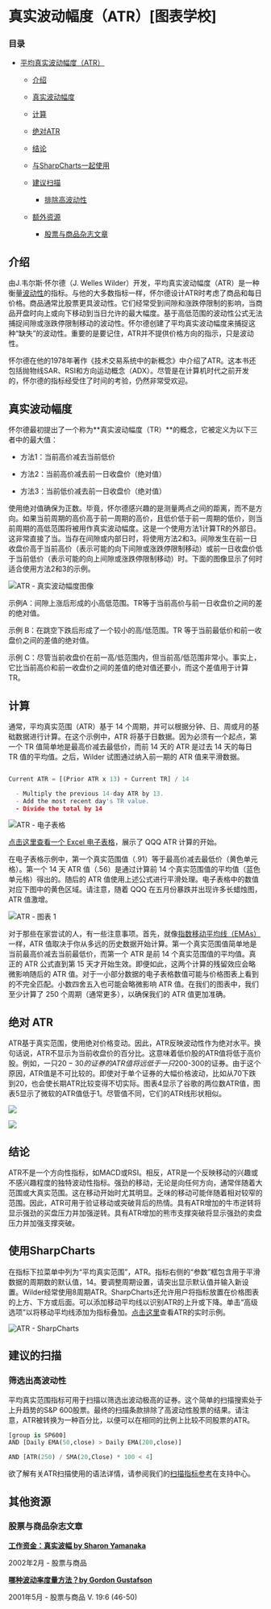 # 真实波动幅度（ATR）[图表学校]

### 目录

+   [平均真实波动幅度（ATR）](#average_true_range_atr)

    +   [介绍](#introduction)

    +   [真实波动幅度](#true_range)

    +   [计算](#calculation)

    +   [绝对ATR](#absolute_atr)

    +   [结论](#conclusions)

    +   [与SharpCharts一起使用](#using_with_sharpcharts)

    +   [建议扫描](#suggested_scans)

        +   [排除高波动性](#weeding_out_high_volatility)

    +   [额外资源](#additional_resources)

        +   [股票与商品杂志文章](#stocks_commodities_magazine_articles)

## 介绍

由J.韦尔斯·怀尔德（J. Welles Wilder）开发，平均真实波动幅度（ATR）是一种衡量[波动性](/school/doku.php?id=chart_school:glossary_v#volatility "chart_school:glossary_v")的指标。与他的大多数指标一样，怀尔德设计ATR时考虑了商品和每日价格。商品通常比股票更具波动性。它们经常受到间隙和涨跌停限制的影响，当商品开盘时向上或向下移动到当日允许的最大幅度。基于高低范围的波动性公式无法捕捉间隙或涨跌停限制移动的波动性。怀尔德创建了平均真实波动幅度来捕捉这种“缺失”的波动性。重要的是要记住，ATR并不提供价格方向的指示，只是波动性。

怀尔德在他的1978年著作《技术交易系统中的新概念》中介绍了ATR。这本书还包括抛物线SAR、RSI和方向运动概念（ADX）。尽管是在计算机时代之前开发的，怀尔德的指标经受住了时间的考验，仍然非常受欢迎。

## 真实波动幅度

怀尔德最初提出了一个称为**真实波动幅度（TR）**的概念，它被定义为以下三者中的最大值：

+   方法1：当前高价减去当前低价

+   方法2：当前高价减去前一日收盘价（绝对值）

+   方法3：当前低价减去前一日收盘价（绝对值）

使用绝对值确保为正数。毕竟，怀尔德感兴趣的是测量两点之间的距离，而不是方向。如果当前周期的高价高于前一周期的高价，且低价低于前一周期的低价，则当前周期的高低范围将被用作真实波动幅度。这是一个使用方法1计算TR的外部日。这非常直接了当。当存在间隙或内部日时，将使用方法2和3。间隙发生在前一日收盘价高于当前高价（表示可能的向下间隙或涨跌停限制移动）或前一日收盘价低于当前低价（表示可能的向上间隙或涨跌停限制移动）时。下面的图像显示了何时适合使用方法2和3的示例。

![ATR - 真实波动幅度图像](img/6c7cbf77edbb814a44b1e0ddfd30df1e.jpg "ATR - 真实波动幅度图像")

示例A：间隙上涨后形成的小高低范围。TR等于当前高价与前一日收盘价之间的差的绝对值。

示例 B：在跳空下跌后形成了一个较小的高/低范围。TR 等于当前最低价和前一收盘价之间的差值的绝对值。

示例 C：尽管当前收盘价在前一高/低范围内，但当前高/低范围非常小。事实上，它比当前高价和前一收盘价之间的差值的绝对值还要小，而这个差值用于计算 TR。

## 计算

通常，平均真实范围（ATR）基于 14 个周期，并可以根据分钟、日、周或月的基础数据进行计算。在这个示例中，ATR 将基于日数据。因为必须有一个起点，第一个 TR 值简单地是最高价减去最低价，而前 14 天的 ATR 是过去 14 天的每日 TR 值的平均值。之后，Wilder 试图通过纳入前一期的 ATR 值来平滑数据。

```py

Current ATR = [(Prior ATR x 13) + Current TR] / 14

  - Multiply the previous 14-day ATR by 13.
  - Add the most recent day's TR value.
  - Divide the total by 14

```

![ATR - 电子表格](img/4e5fdcdb3297687e6a55a9ba1a1e3c3b.jpg "ATR - 电子表格")

[点击这里查看一个 Excel 电子表格](/school/lib/exe/fetch.php?media=chart_school:technical_indicators_and_overlays:average_true_range_atr:cs-atr.xls "chart_school:technical_indicators_and_overlays:average_true_range_atr:cs-atr.xls (36 KB)")，展示了 QQQ ATR 计算的开始。

在电子表格示例中，第一个真实范围值（.91）等于最高价减去最低价（黄色单元格）。第一个 14 天 ATR 值（.56）是通过计算前 14 个真实范围值的平均值（蓝色单元格）得出的。随后的 ATR 值使用上述公式进行平滑处理。电子表格中的数值对应下图中的黄色区域。请注意，随着 QQQ 在五月份暴跌并出现许多长蜡烛图，ATR 值激增。

![ATR - 图表 1](img/a7861e6f3a4e458eec5688b13a3cfccc.jpg "ATR - 图表 1")

对于那些在家尝试的人，有一些注意事项。首先，就像[指数移动平均线（EMAs）](/school/doku.php?id=chart_school:technical_indicators:moving_averages#ema_accuracy "chart_school:technical_indicators:moving_averages")一样，ATR 值取决于你从多远的历史数据开始计算。第一个真实范围值简单地是当前最高价减去当前最低价，而第一个 ATR 是前 14 个真实范围值的平均值。真正的 ATR 公式直到第 15 天才开始生效。即便如此，这两个计算的残留效应会略微影响随后的 ATR 值。对于一小部分数据的电子表格数值可能与价格图表上看到的不完全匹配。小数四舍五入也可能会略微影响 ATR 值。在我们的图表中，我们至少计算了 250 个周期（通常更多），以确保我们的 ATR 值更加准确。

## 绝对 ATR

ATR基于真实范围，使用绝对价格变动。因此，ATR反映波动性作为绝对水平。换句话说，ATR不显示为当前收盘价的百分比。这意味着低价股的ATR值将低于高价股。例如，一只$20-30的证券的ATR值将远低于一只$200-300的证券。由于这个原因，ATR值是不可比较的。即使对于单个证券的大幅价格波动，比如从70下跌到20，也会使长期ATR比较变得不切实际。图表4显示了谷歌的两位数ATR值，图表5显示了微软的ATR值低于1。尽管值不同，它们的ATR线形状相似。

![](img/207f49e32b661497845df4fe774b04f7.jpg)

![](img/c5b5e44faaa25c8f45d7430fd33ea31f.jpg)

## 结论

ATR不是一个方向性指标，如MACD或RSI。相反，ATR是一个反映移动的兴趣或不感兴趣程度的独特波动性指标。强劲的移动，无论是向任何方向，通常伴随着大范围或大真实范围。这在移动开始时尤其明显。乏味的移动可能伴随着相对较窄的范围。因此，ATR可用于验证移动或突破背后的热情。具有ATR增加的牛市逆转将显示强劲的买盘压力并加强逆转。具有ATR增加的熊市支撑突破将显示强劲的卖盘压力并加强支撑突破。

## 使用SharpCharts

在指标下拉菜单中列为“平均真实范围”，ATR。指标右侧的“参数”框包含用于平滑数据的周期数的默认值，14。要调整周期设置，请突出显示默认值并输入新设置。Wilder经常使用8周期ATR。SharpCharts还允许用户将指标放置在价格图表的上方、下方或后面。可以添加移动平均线以识别ATR的上升或下降。单击“高级选项”以将移动平均线添加为指标叠加。[点击这里](http://stockcharts.com/h-sc/ui?s=$INDU&p=D&b=5&g=0&id=p51341747448&listNum=30&a=202613287 "http://stockcharts.com/h-sc/ui?s=$INDU&p=D&b=5&g=0&id=p51341747448&listNum=30&a=202613287")查看ATR的实时示例。

![ATR - SharpCharts](img/ee27c0be5574d4226be3c3b0d63cda12.jpg "ATR - SharpCharts")

## 建议的扫描

### 筛选出高波动性

平均真实范围指标可用于扫描以筛选出波动极高的证券。这个简单的扫描搜索处于上升趋势的S&P 600股票。最终的扫描条款排除了高波动性股票的结果。请注意，ATR被转换为一种百分比，以便可以在相同的比例上比较不同股票的ATR。

```py
[group is SP600]
AND [Daily EMA(50,close) > Daily EMA(200,close)]  

AND [ATR(250) / SMA(20,Close) * 100 < 4] 
```

欲了解有关ATR扫描使用的语法详情，请参阅我们的[扫描指标参考](http://stockcharts.com/docs/doku.php?id=scans:indicators#average_true_range_atr "http://stockcharts.com/docs/doku.php?id=scans:indicators#average_true_range_atr")在支持中心。

## 其他资源

### 股票与商品杂志文章

**[工作资金：真实波幅 by Sharon Yamanaka](http://stockcharts.com/h-mem/tascredirect.html?artid=\V20\C03\054ATR.pdf "http://stockcharts.com/h-mem/tascredirect.html?artid=\V20\C03\054ATR.pdf")**

2002年2月 - 股票与商品

**[哪种波动率度量方法？by Gordon Gustafson](http://stockcharts.com/h-mem/tascredirect.html?artid=\V19\C06\067VOL.pdf "http://stockcharts.com/h-mem/tascredirect.html?artid=\V19\C06\067VOL.pdf")**

2001年5月 - 股票与商品 V. 19:6 (46-50)
